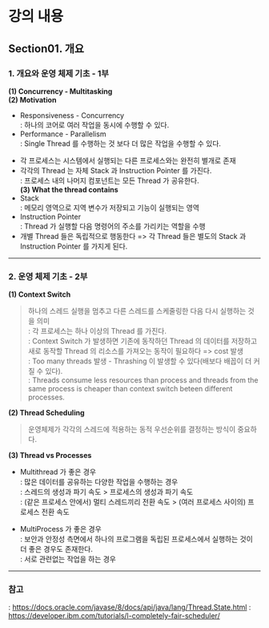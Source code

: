 # 강의 내용
## Section01. 개요
### 1. 개요와 운영 체제 기초 - 1부
__(1) Concurrency - Multitasking__   
__(2) Motivation__   
- Responsiveness - Concurrency  
: 하나의 코어로 여러 작업을 동시에 수행할 수 있다.  
- Performance - Parallelism  
: Single Thread 를 수행하는 것 보다 더 많은 작업을 수행할 수 있다.  
* 각 프로세스는 시스템에서 실행되는 다른 프로세스와는 완전히 별개로 존재  
* 각각의 Thread 는 자체 Stack 과 Instruction Pointer 를 가진다.  
: 프로세스 내의 나머지 컴포넌트는 모든 Thread 가 공유한다.  
__(3) What the thread contains__   
* Stack  
: 메모리 영역으로 지역 변수가 저장되고 기능이 실행되는 영역  
* Instruction Pointer  
: Thread 가 실행할 다음 명령어의 주소를 가리키는 역할을 수행  
* 개별 Thread 들은 독립적으로 행동한다 => 각 Thread 들은 별도의 Stack 과 Instruction Pointer 를 가지게 된다.   
---

### 2. 운영 체제 기초 - 2부
__(1) Context Switch__   
> 하나의 스레드 실행을 멈추고 다른 스레드를 스케줄링한 다음 다시 실행하는 것을 의미  
: 각 프로세스는 하나 이상의 Thread 를 가진다.  
: Context Switch 가 발생하면 기존에 동작하던 Thread 의 데이터를 저장하고 새로 동작할 Thread 의 리소스를 가져오는 동작이 필요하다 => cost 발생  
: Too many threads 발생 - Thrashing 이 발생할 수 있다(배보다 배꼽이 더 커질 수 있다).  
: Threads consume less resources than process and threads from the same process is cheaper than context switch beteen different processes.  

__(2) Thread Scheduling__   
> 운영체제가 각각의 스레드에 적용하는 동적 우선순위를 결정하는 방식이 중요하다.

__(3) Thread vs Processes__   
* Multithread 가 좋은 경우  
: 많은 데이터를 공유하는 다양한 작업을 수행하는 경우  
: 스레드의 생성과 파기 속도 > 프로세스의 생성과 파기 속도  
: (같은 프로세스 안에서) 멀티 스레드끼리 전환 속도 > (여러 프로세스 사이의) 프로세스 전환 속도  

* MultiProcess 가 좋은 경우  
: 보안과 안정성 측면에서 하나의 프로그램을 독립된 프로세스에서 실행하는 것이 더 좋은 경우도 존재한다.  
: 서로 관련없는 작업을 하는 경우  

---
### 참고 
: https://docs.oracle.com/javase/8/docs/api/java/lang/Thread.State.html
: https://developer.ibm.com/tutorials/l-completely-fair-scheduler/
